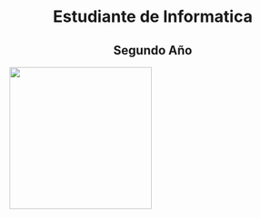 <div color="black">
<h1 align="center"> Estudiante de Informatica </h1>
<h2 align="center"> Segundo Año </h2>
<a border="10px white" href="https://github.com/BautistaMarquez/SegundoPrimerSemestre"> <img width ="250" src="[https://github.com/user-attachments/assets/f7e6e202-80c1-4fc8-812b-747943da111b](https://github.com/user-attachments/assets/06cf0749-ebc2-4474-8c47-2f0206637369)"> </a>
</div>

